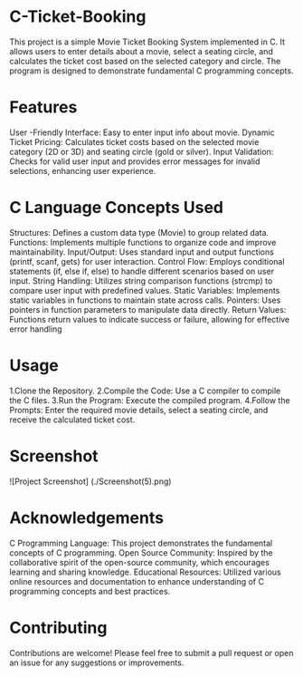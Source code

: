 # C-Ticket-Booking
This project is a simple Movie Ticket Booking System implemented in C. It allows users to enter details about a movie, select a seating circle, and calculates the ticket cost based on the selected category and circle. The program is designed to demonstrate fundamental C programming concepts.

# Features
User -Friendly Interface: Easy to enter input info about movie.
Dynamic Ticket Pricing: Calculates ticket costs based on the selected movie category (2D or 3D) and seating circle (gold or silver).
Input Validation: Checks for valid user input and provides error messages for invalid selections, enhancing user experience.

# C Language Concepts Used
Structures: Defines a custom data type (Movie) to group related data.
Functions: Implements multiple functions to organize code and improve maintainability.
Input/Output: Uses standard input and output functions (printf, scanf, gets) for user interaction.
Control Flow: Employs conditional statements (if, else if, else) to handle different scenarios based on user input.
String Handling: Utilizes string comparison functions (strcmp) to compare user input with predefined values.
Static Variables: Implements static variables in functions to maintain state across calls.
Pointers: Uses pointers in function parameters to manipulate data directly.
Return Values: Functions return values to indicate success or failure, allowing for effective error handling

# Usage
1.Clone the Repository.
2.Compile the Code: Use a C compiler to compile the C files.
3.Run the Program: Execute the compiled program.
4.Follow the Prompts: Enter the required movie details, select a seating circle, and receive the calculated ticket cost.

# Screenshot
![Project Screenshot] (./Screenshot(5).png)

# Acknowledgements
C Programming Language: This project demonstrates the fundamental concepts of C programming.
Open Source Community: Inspired by the collaborative spirit of the open-source community, which encourages learning and sharing knowledge.
Educational Resources: Utilized various online resources and documentation to enhance understanding of C programming concepts and best practices.

# Contributing
Contributions are welcome! Please feel free to submit a pull request or open an issue for any suggestions or improvements.
